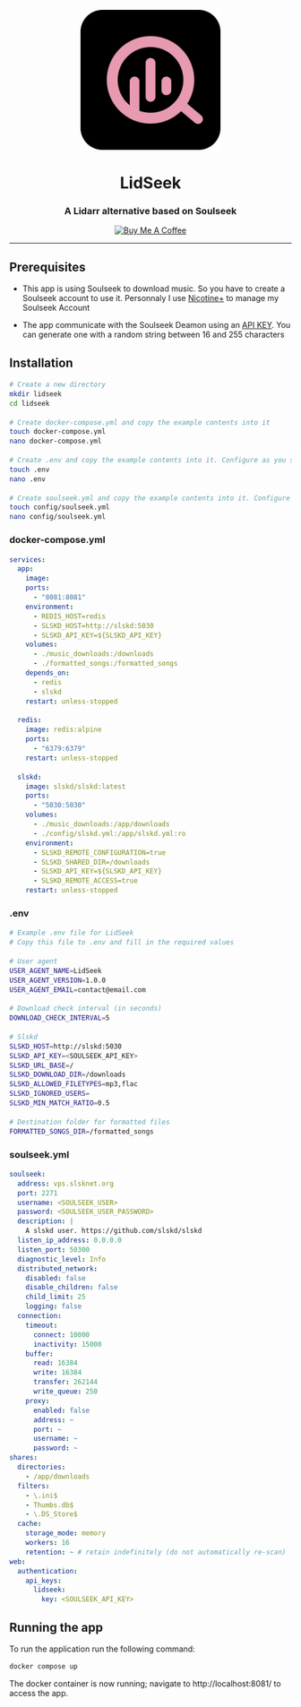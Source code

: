 <p align="center">
  <img src="./public/assets/images/logo.svg" width="250" alt="Logo" >
</p>

<h1 align="center">LidSeek</h1>
<h3 align="center">A Lidarr alternative based on Soulseek</h3>

<p align="center">
  <a href="https://www.buymeacoffee.com/gwenoler" target="_blank"><img src="https://cdn.buymeacoffee.com/buttons/v2/default-yellow.png" alt="Buy Me A Coffee" style="height: 40px !important;" ></a>
</p>

---

## Prerequisites

* This app is using Soulseek to download music. So you have to create a Soulseek account to use it. 
Personnaly I use [Nicotine+](https://nicotine-plus.org) to manage my Soulseek Account 

* The app communicate with the Soulseek Deamon using an [API KEY](https://github.com/slskd/slskd/blob/master/docs/config.md#authentication).  You can generate one with a random string between 16 and 255 characters


## Installation

```sh
# Create a new directory
mkdir lidseek
cd lidseek

# Create docker-compose.yml and copy the example contents into it
touch docker-compose.yml
nano docker-compose.yml

# Create .env and copy the example contents into it. Configure as you see fit
touch .env
nano .env

# Create soulseek.yml and copy the example contents into it. Configure as you see fit
touch config/soulseek.yml
nano config/soulseek.yml
```

### docker-compose.yml

```yaml
services:
  app:
    image: 
    ports:
      - "8081:8081"
    environment:
      - REDIS_HOST=redis
      - SLSKD_HOST=http://slskd:5030
      - SLSKD_API_KEY=${SLSKD_API_KEY}
    volumes:
      - ./music_downloads:/downloads
      - ./formatted_songs:/formatted_songs
    depends_on:
      - redis
      - slskd
    restart: unless-stopped

  redis:
    image: redis:alpine
    ports:
      - "6379:6379"
    restart: unless-stopped

  slskd:
    image: slskd/slskd:latest
    ports:
      - "5030:5030"
    volumes:
      - ./music_downloads:/app/downloads
      - ./config/slskd.yml:/app/slskd.yml:ro
    environment:
      - SLSKD_REMOTE_CONFIGURATION=true
      - SLSKD_SHARED_DIR=/downloads
      - SLSKD_API_KEY=${SLSKD_API_KEY}
      - SLSKD_REMOTE_ACCESS=true
    restart: unless-stopped
```

### .env

```sh
# Example .env file for LidSeek
# Copy this file to .env and fill in the required values

# User agent
USER_AGENT_NAME=LidSeek
USER_AGENT_VERSION=1.0.0
USER_AGENT_EMAIL=contact@email.com

# Download check interval (in seconds)
DOWNLOAD_CHECK_INTERVAL=5

# Slskd
SLSKD_HOST=http://slskd:5030
SLSKD_API_KEY=<SOULSEEK_API_KEY>
SLSKD_URL_BASE=/
SLSKD_DOWNLOAD_DIR=/downloads
SLSKD_ALLOWED_FILETYPES=mp3,flac
SLSKD_IGNORED_USERS=
SLSKD_MIN_MATCH_RATIO=0.5

# Destination folder for formatted files
FORMATTED_SONGS_DIR=/formatted_songs
```

### soulseek.yml

```yaml
soulseek:
  address: vps.slsknet.org
  port: 2271
  username: <SOULSEEK_USER>
  password: <SOULSEEK_USER_PASSWORD>
  description: |
    A slskd user. https://github.com/slskd/slskd
  listen_ip_address: 0.0.0.0
  listen_port: 50300
  diagnostic_level: Info
  distributed_network:
    disabled: false
    disable_children: false
    child_limit: 25
    logging: false
  connection:
    timeout:
      connect: 10000
      inactivity: 15000
    buffer:
      read: 16384
      write: 16384
      transfer: 262144
      write_queue: 250
    proxy:
      enabled: false
      address: ~
      port: ~
      username: ~
      password: ~
shares:
  directories:
    - /app/downloads
  filters:
    - \.ini$
    - Thumbs.db$
    - \.DS_Store$
  cache:
    storage_mode: memory
    workers: 16
    retention: ~ # retain indefinitely (do not automatically re-scan)
web:
  authentication:
    api_keys:
      lidseek:
        key: <SOULSEEK_API_KEY>

```

## Running the app

To run the application run the following command:

```sh
docker compose up
```

The docker container is now running; navigate to http://localhost:8081/ to access the app.

